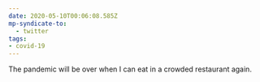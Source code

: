 ```yaml
---
date: 2020-05-10T00:06:08.585Z
mp-syndicate-to:
  - twitter
tags:
- covid-19
---
```


The pandemic will be over when I can eat in a crowded restaurant again.
